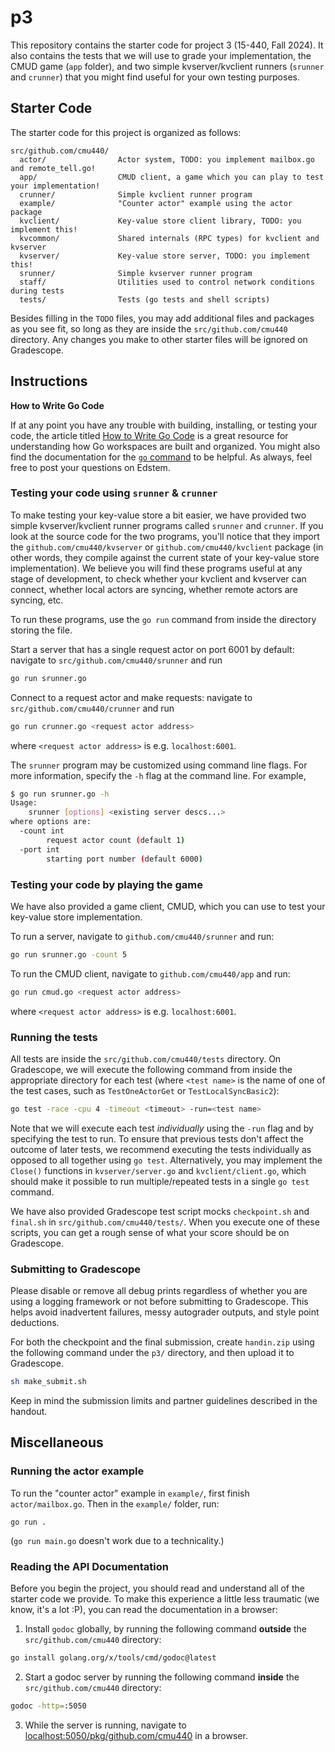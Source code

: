 p3
==

This repository contains the starter code for project 3 (15-440, Fall 2024). It also contains
the tests that we will use to grade your implementation, the CMUD game (`app` folder), and two simple kvserver/kvclient runners (`srunner` and `crunner`) that you might find useful for your own testing
purposes. 

## Starter Code

The starter code for this project is organized as follows:

```
src/github.com/cmu440/
  actor/                Actor system, TODO: you implement mailbox.go and remote_tell.go!
  app/                  CMUD client, a game which you can play to test your implementation!
  crunner/              Simple kvclient runner program
  example/              "Counter actor" example using the actor package
  kvclient/             Key-value store client library, TODO: you implement this!
  kvcommon/             Shared internals (RPC types) for kvclient and kvserver
  kvserver/             Key-value store server, TODO: you implement this!
  srunner/              Simple kvserver runner program
  staff/                Utilities used to control network conditions during tests
  tests/                Tests (go tests and shell scripts)
```

Besides filling in the `TODO` files, you may add additional files and packages as you see fit, so long as they are inside the `src/github.com/cmu440` directory. Any changes you make to other starter files will be ignored on Gradescope.

## Instructions

**How to Write Go Code**

If at any point you have any trouble with building, installing, or testing your code, the article
titled [How to Write Go Code](http://golang.org/doc/code.html) is a great resource for understanding
how Go workspaces are built and organized. You might also find the documentation for the
[`go` command](http://golang.org/cmd/go/) to be helpful. As always, feel free to post your questions
on Edstem.

### Testing your code using `srunner` & `crunner`

To make testing your key-value store a bit easier, we have provided two simple kvserver/kvclient runner programs called `srunner` and `crunner`. If you look at the source code for the two programs,
you'll notice that they import the `github.com/cmu440/kvserver` or `github.com/cmu440/kvclient` package (in other words, they compile
against the current state of your key-value store implementation). We believe you will find these programs
useful at any stage of development, to check whether your kvclient and kvserver can connect, whether local actors are syncing, whether remote actors are syncing, etc.

To run these programs, use the `go run` command from inside the directory
storing the file.

Start a server that has a single request actor on port 6001 by default: navigate to `src/github.com/cmu440/srunner` and run
```bash
go run srunner.go
```
Connect to a request actor and make requests: navigate to `src/github.com/cmu440/crunner` and run
```bash
go run crunner.go <request actor address>
```
where `<request actor address>` is e.g. `localhost:6001`.

The `srunner` program may be customized using command line flags. For more
information, specify the `-h` flag at the command line. For example,

```bash
$ go run srunner.go -h
Usage:
	srunner [options] <existing server descs...>
where options are:
  -count int
    	request actor count (default 1)
  -port int
    	starting port number (default 6000)
```

### Testing your code by playing the game

We have also provided a game client, CMUD, which you can use to test your key-value store implementation.

To run a server, navigate to `github.com/cmu440/srunner` and run:
```bash
go run srunner.go -count 5
```

To run the CMUD client, navigate to `github.com/cmu440/app` and run:
```bash
go run cmud.go <request actor address>
```
where `<request actor address>` is e.g. `localhost:6001`.

### Running the tests

All tests are inside the `src/github.com/cmu440/tests` directory. On Gradescope, we will execute the following command from inside the appropriate directory for each test (where `<test name>` is the name of one of the test cases, such as `TestOneActorGet` or `TestLocalSyncBasic2`):

```sh
go test -race -cpu 4 -timeout <timeout> -run=<test name>
```

Note that we will execute each test _individually_ using the `-run` flag and by specifying the test to run. To ensure that previous tests don't affect the outcome of later tests,
we recommend executing the tests individually as opposed to all together using `go test`. Alternatively, you may implement the `Close()` functions in `kvserver/server.go` and `kvclient/client.go`, which should make it possible to run multiple/repeated tests in a single `go test` command.

We have also provided Gradescope test script mocks `checkpoint.sh` and `final.sh` in `src/github.com/cmu440/tests/`. When you execute one of these scripts, you can get a rough sense of what your
score should be on Gradescope.

### Submitting to Gradescope

Please disable or remove all debug prints regardless of whether you are using a logging framework or not before submitting to Gradescope. This helps avoid inadvertent failures, messy autograder outputs, and style point deductions.

For both the checkpoint and the final submission, create `handin.zip` using the following command under the `p3/` directory, and then upload it to Gradescope.

```bash
sh make_submit.sh
```

Keep in mind the submission limits and partner guidelines described in the handout.

## Miscellaneous

### Running the actor example

To run the "counter actor" example in `example/`, first finish `actor/mailbox.go`. Then in the `example/` folder, run:
```
go run .
```
(`go run main.go` doesn't work due to a technicality.)

### Reading the API Documentation

Before you begin the project, you should read and understand all of the starter code we provide.
To make this experience a little less traumatic (we know, it's a lot :P),
you can read the documentation in a browser:
1. Install `godoc` globally, by running the following command **outside** the `src/github.com/cmu440` directory:
```sh
go install golang.org/x/tools/cmd/godoc@latest
```
2. Start a godoc server by running the following command **inside** the `src/github.com/cmu440` directory:
```sh
godoc -http=:5050
```
3. While the server is running, navigate to [localhost:5050/pkg/github.com/cmu440](http://localhost:5050/pkg/github.com/cmu440) in a browser.

